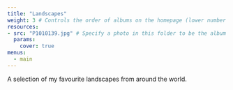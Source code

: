 ```yaml
---
title: "Landscapes"
weight: 3 # Controls the order of albums on the homepage (lower number appears first)
resources:
- src: "P1010139.jpg" # Specify a photo in this folder to be the album cover
  params:
    cover: true
menus:
  - main
---
```


A selection of my favourite landscapes from around the world.
